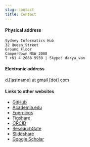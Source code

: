 ```yaml
---
slug: contact
title: Contact
---
```


#### Physical address


    Sydney Informatics Hub
    32 Queen Street
    Ground Floor
    Camperdown NSW 2008
    T +61 4 2088 9939 | Skype: darya_van

#### Electronic address
d.[lastname] at gmail [dot] com

#### Links to other websites
* <a href="https://github.com/dvanic">GitHub</a>
* <a href="http://uq.academia.edu/DaryaVanichkina">Academia.edu</a>
* <a href="http://www.epernicus.com/dpv">Epernicus</a>
* <a href="http://figshare.com/authors/Darya_Vanichkina/278260">Figshare</a>
* <a href="http://orcid.org/0000-0002-0406-164X"> ORCID </a>
* <a href="https://www.researchgate.net/profile/Darya_Vanichkina/">ResearchGate</a>
* <a href="http://www.slideshare.net/DaryaVanichkina1"> Slideshare </a>
* <a href="https://scholar.google.com/citations?user=rTMDV6UAAAAJ"> Google Scholar</a>